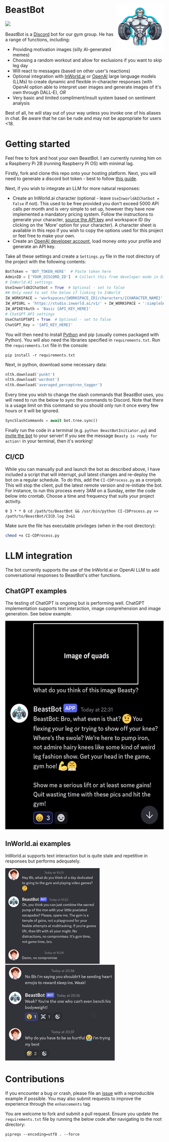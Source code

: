 # BeastBot <img src="Data/BeastBotNoBG.png" align="right" height="150" width="150"/>
![](https://img.shields.io/badge/version-1.2.2-green)

BeastBot is a [Discord](https://discord.com/) bot for our gym group. He has a range of functions, including:

* Providing motivation images (silly AI-generated memes)
* Choosing a random workout and allow for exclusions if you want to skip leg day
* Will react to messages (based on other user's reactions)
* Optional integration with [InWorld.ai](https://inworld.ai/) or [OpenAI](https://platform.openai.com/) large language models (LLMs) to create dynamic and flexible in-character responses (with OpenAI option able to interpret user images and generate images of it's own through DALL-E), *OR*
* Very basic and limited compliment/insult system based on sentiment analysis

Best of all, he will stay out of your way unless you invoke one of his aliases in chat. Be aware that he can be rude and may not be appropriate for users <18.

# Getting started
Feel free to fork and host your own BeastBot. I am currently running him on a Raspberry Pi 2B (running Raspberry Pi OS) with minimal lag.

Firstly, fork and clone this repo onto your hosting platform. Next, you will need to generate a discord bot token - best to follow [this guide](https://discordpy.readthedocs.io/en/stable/discord.html).

Next, if you wish to integrate an LLM for more natural responses:

* Create an InWorld.ai character (optional - leave `UseInworldAIChatbot = False` if not). This used to be free provided you don't exceed 5000 API calls per month and is very simple to set up, however they have now implemented a mandatory pricing system. Follow the instructions to generate your character, [source the API key](https://docs.inworld.ai/docs/tutorial-api/getting-started#authorization-signature) and workspace ID (by clicking on the 'More' option for your character). A character sheet is available in this repo if you wish to copy the options used for this project or feel free to make your own.
* Create an [OpenAI developer account](https://platform.openai.com/), load money onto your profile and generate an API key.

Take all these settings and create a `Settings.py` file in the root directory of the project with the following contents:

```python
BotToken = 'BOT_TOKEN_HERE'  # Paste token here
AdminID = ['YOUR_DISCORD_ID']  # Collect this from developer mode in Discord itself
# InWorld.AI settings
UseInworldAIChatbot = True  # Optional - set to false
## Only need to set the below if linking to InWorld
IW_WORKSPACE = 'workspaces/{WORKSPACE_ID}/characters/{CHARACTER_NAME}'
IW_APIURL = 'https://studio.inworld.ai/v1/' + IW_WORKSPACE + ':simpleSendText'
IW_APIKEYAuth = 'Basic {API_KEY_HERE}'
# ChatGPT API settings
UseChatGPTAPI = True  # Optional - set to false
ChatGPT_Key = '{API_KEY_HERE}'
```

You will then need to install [Python](https://www.python.org/downloads/) and pip (usually comes packaged with Python). You will also need the libraries specified in `requirements.txt`. Run the `requirements.txt` file in the console:

```commandline
pip install -r requirements.txt
```

Next, in python, download some necessary data:

```python
nltk.download('punkt')
nltk.download('wordnet')
nltk.download('averaged_perceptron_tagger')
```

Every time you wish to change the slash commands that BeastBot uses, you will need to run the below to sync the commands to Discord. Note that there is a usage limit on this command so you should only run it once every few hours or it will be ignored.

```python
SyncSlashCommands = await bot.tree.sync()
```

Finally run the code in a terminal (e.g. `python BeastBotInitiator.py`) and [invite the bot](https://discordjs.guide/preparations/adding-your-bot-to-servers.html#creating-and-using-your-invite-link) to your server! If you see the message `Beasty is ready for action!` in your terminal, then it's working!

## CI/CD
While you can manually pull and launch the bot as described above, I have included a script that will interrupt, pull latest changes and re-deploy the bot on a regular schedule. To do this, add the `CI-CDProcess.py` as a cronjob. This will stop the client, pull the latest remote version and re-initiate the bot. For instance, to run this process every 3AM on a Sunday, enter the code below into crontab. Choose a time and frequency that suits your project activity.

```
0 3 * * 0 cd /path/to/BeastBot && /usr/bin/python CI-CDProcess.py >> /path/to/BeastBot/CICD.log 2>&1
```

Make sure the file has executable privileges (when in the root directory):

```bash
chmod +x CI-CDProcess.py
```

# LLM integration
The bot currently supports the use of the InWorld.ai or OpenAI LLM to add conversational responses to BeastBot's other functions. 

## ChatGPT examples
The testing of ChatGPT is ongoing but is performing well. ChatGPT implementation supports text interaction, image comprehension and image generation. See below example.

<img src="Data/ChatGPT Vision.jpg" width="540" height="660"/>

## InWorld.ai examples
InWorld.ai supports text interaction but is quite stale and repetitive in responses but performs adequately.

<img src="Data/InWorld BeastBot Screenshot1.jpg" width="300" height="303"/><img src="Data/InWorld BeastBot Screenshot2.jpg" width="348" height="303"/>

# Contributions
If you encounter a bug or crash, please file an [issue](https://github.com/PeterM74/BeastBot/issues) with a reproducible example if possible. You may also submit requests to improve the experience through the `enhancements` tag.

You are welcome to fork and submit a pull request. Ensure you update the `requirements.txt` file by running the below code after navigating to the root directory:

```commandline
pipreqs --encoding=utf8 . --force
```
